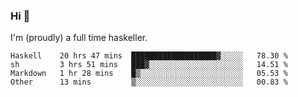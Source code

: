 ### Hi 👋

I'm (proudly) a full time haskeller.

<!--START_SECTION:waka-->

```text
Haskell    20 hrs 47 mins  ███████████████████▓░░░░░   78.30 %
sh         3 hrs 51 mins   ███▓░░░░░░░░░░░░░░░░░░░░░   14.51 %
Markdown   1 hr 28 mins    █▒░░░░░░░░░░░░░░░░░░░░░░░   05.53 %
Other      13 mins         ▒░░░░░░░░░░░░░░░░░░░░░░░░   00.83 %
```

<!--END_SECTION:waka-->
